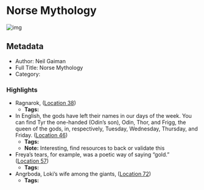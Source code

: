 # Norse Mythology

![img](https://images-na.ssl-images-amazon.com/images/I/51XV9hsiwmL._SL200_.jpg)

## Metadata

- Author: Neil Gaiman
- Full Title: Norse Mythology
- Category: 

### Highlights

- Ragnarok, ([Location 38](https://readwise.io/to_kindle?action=open&asin=B01HQA6EOC&location=38))
  - **Tags:** 
- In English, the gods have left their names in our days of the week. You can find Tyr the one-handed (Odin’s son), Odin, Thor, and Frigg, the queen of the gods, in, respectively, Tuesday, Wednesday, Thursday, and Friday. ([Location 46](https://readwise.io/to_kindle?action=open&asin=B01HQA6EOC&location=46))
  - **Tags:** 
  - **Note:** Interesting, find resources to back or validate this
- Freya’s tears, for example, was a poetic way of saying “gold.” ([Location 57](https://readwise.io/to_kindle?action=open&asin=B01HQA6EOC&location=57))
  - **Tags:** 
- Angrboda, Loki’s wife among the giants, ([Location 72](https://readwise.io/to_kindle?action=open&asin=B01HQA6EOC&location=72))
  - **Tags:** 
